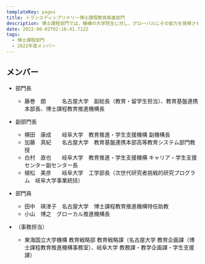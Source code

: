 ```yaml
---
templateKey: pages
title: トランスディシプリナリー博士課程教育推進部門
description: 博⼠課程部⾨では、機構の大学院生に対し、グローバルにその能力を発揮させるために、自分の専門領域の深い学識と卓越した能力に加えて、関係者との協働ネットワークを創造発展させる能力の育成を行います。
date: 2022-06-02T02:16:41.712Z
tags:
  - 博⼠課程部⾨
  - 2022年度メンバー
---
```

## メンバー

* 部門長

  * 藤巻　朗　　　名古屋大学　副総長（教育・留学生担当）、教育基盤連携本部長、博士課程教育推進機構長
* 副部門長

  * 横田　康成　　岐阜大学　教育推進・学生支援機構 副機構長
  * 加藤　真紀　　名古屋大学　教育基盤連携本部高等教育システム部門教授
  * 白村　直也　　岐阜大学　教育推進・学生支援機構 キャリア・学生支援センター副センター長
  * 植松　美彦　　岐阜大学　工学部長（次世代研究者挑戦的研究プログラム　岐阜大学事業統括）　
* 部門員

  * 田中　瑛津子　名古屋大学　博士課程教育推進機構特任助教
  * 小山　博之　グローカル推進機構長
* （事務担当）

  * 東海国立大学機構 教育戦略部 教育戦略課（名古屋大学 教育企画課（博士課程教育推進機構事務室）、岐阜大学 教務課・教学企画課・学生支援課）